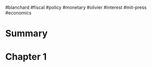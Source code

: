#blanchard #fiscal #policy #monetary #olivier #interest #mit-press #economics
# Summary
# Chapter 1
